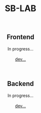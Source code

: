 
<div align="center">
  <h1>SB-LAB</h1>
  </br>
<h2>Frontend</h2>
<p>
  In progress...
</br></br>
  <a href="blank">dev...</a></p>
</br>
<h2>Backend</h2>
<p>  
  In progress...
</br></br>
  <a href="blank">dev...</a></p>  
</div>
